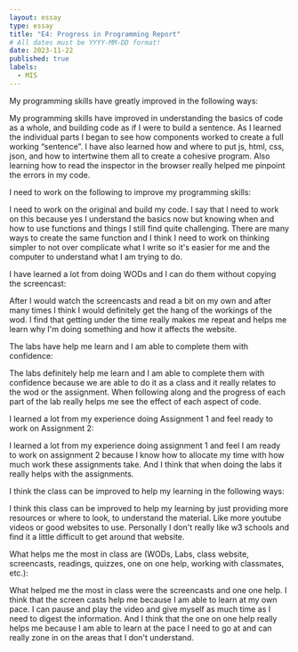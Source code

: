 ```yaml
---
layout: essay
type: essay
title: "E4: Progress in Programming Report"
# All dates must be YYYY-MM-DD format!
date: 2023-11-22
published: true
labels:
  - MIS
---
```


<p>My programming skills have greatly improved in the following ways:</p>
<p>My programming skills have improved in understanding the basics of code as a whole, and building code as if I were to build a sentence. As I learned the individual parts I began to see how components worked to create a full working “sentence”. I have also learned how and where to put js, html, css, json, and how to intertwine them all to create a cohesive program. Also learning how to read the inspector in the browser really helped me pinpoint the errors in my code. </p>
<p> I need to work on the following to improve my programming skills:</p>
<p>I need to work on the original and build my code. I say that I need to work on this because yes I understand the basics now but knowing when and how to use functions and things I still find quite challenging. There are many ways to create the same function and I think I need to work on thinking simpler to not over complicate what I write so it's easier for me and the computer to understand what I am trying to do.</p> 
<p>I have learned a lot from doing WODs and I can do them without copying the screencast:</p>
<p>After I would watch the screencasts and read a bit on my own and after many times I think I would definitely get the hang of the workings of the wod. I find that getting under the time really makes me repeat and helps me learn why I'm doing something and how it affects the website.</p> 
<p>The labs have help me learn and I am able to complete them with confidence:</p>
The labs definitely help me learn and I am able to complete them with confidence because we are able to do it as a class and it really relates to the wod or the assignment. When following along and the progress of each part of the lab really helps me see the effect of each aspect of code. </p>
<p>I learned a lot from my experience doing Assignment 1 and feel ready to work on Assignment 2:</p>
<p>I learned a lot from my experience doing assignment 1 and feel I am ready to work on assignment 2 because I know how to allocate my time with how much work these assignments take. And I think that when doing the labs it really helps with the assignments.</p> 
<p>I think the class can be improved to help my learning in the following ways:</p>
<p>I think this class can be improved to help my learning by just providing more resources or where to look, to understand the material. Like more youtube videos or good websites to use. Personally I don't really like w3 schools and find it a little difficult to get around that website.</p> 
<p>What helps me the most in class are (WODs, Labs, class website, screencasts, readings, quizzes, one on one help, working with classmates, etc.):</p>
<p>What helped me the most in class were the screencasts and one one help. I think that the screen casts help me because I am able to learn at my own pace. I can pause and play the video and give myself as much time as I need to digest the information. And I think that the one on one help really helps me because I am able to learn at the pace I need to go at and can really zone in on the areas that I don't understand.</p> 

